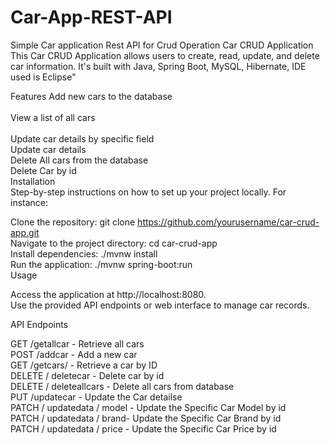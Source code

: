 # Car-App-REST-API <br>
Simple Car application Rest API for Crud Operation
Car CRUD Application
This Car CRUD Application allows users to create, read, update, and delete car information. It's built with Java, Spring Boot, MySQL, Hibernate, IDE used is Eclipse"

Features
Add new cars to the database<br>
<br>
View a list of all cars<br>
<br>
Update car details by specific field
<br>
Update car details
<br>
Delete All cars from the database
<br>
Delete Car by id
<br>
Installation
<br>
Step-by-step instructions on how to set up your project locally. For instance:
<br>

Clone the repository: git clone https://github.com/yourusername/car-crud-app.git
<br>
Navigate to the project directory: cd car-crud-app
<br>
Install dependencies: ./mvnw install
<br>
Run the application: ./mvnw spring-boot:run
<br>
Usage
<br>

Access the application at http://localhost:8080.
<br>
Use the provided API endpoints or web interface to manage car records.
<br>

API Endpoints
<br>

GET /getallcar - Retrieve all cars
<br>
POST /addcar - Add a new car
<br>
GET /getcars/ - Retrieve a car by ID
<br>
DELETE / deletecar - Delete car by id
<br>
DELETE / deleteallcars - Delete all cars from database
<br>
PUT /updatecar - Update the Car detailse
<br>
PATCH / updatedata / model - Update the Specific Car Model by id
<br>
PATCH / updatedata / brand- Update the Specific Car Brand by id
<br>
PATCH / updatedata / price - Update the Specific Car Price by id
<br>


